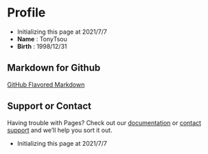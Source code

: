 # Profile
- Initializing this page at 2021/7/7
- **Name** : TonyTsou
- **Birth** : 1998/12/31

## Markdown for Github
[GitHub Flavored Markdown](https://guides.github.com/features/mastering-markdown/)



## Support or Contact

Having trouble with Pages? Check out our [documentation](https://docs.github.com/categories/github-pages-basics/) or [contact support](https://support.github.com/contact) and we’ll help you sort it out.

- Initializing this page at 2021/7/7
